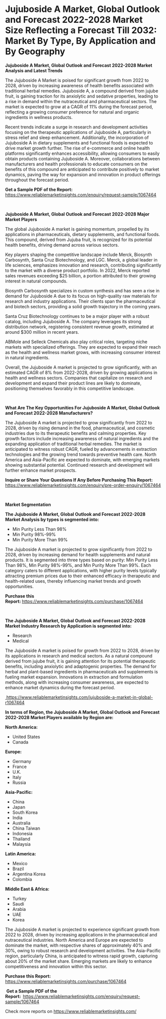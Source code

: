 <p><h1>Jujuboside A Market, Global Outlook and Forecast 2022-2028 Market Size Reflecting a Forecast Till 2032: Market By Type, By Application and By Geography</h1></p><p><strong>Jujuboside A Market, Global Outlook and Forecast 2022-2028 Market Analysis and Latest Trends</strong></p>
<p><p>The Jujuboside A Market is poised for significant growth from 2022 to 2028, driven by increasing awareness of health benefits associated with traditional herbal remedies. Jujuboside A, a compound derived from jujube fruit, is gaining traction for its anxiolytic and sedative properties, leading to a rise in demand within the nutraceutical and pharmaceutical sectors. The market is expected to grow at a CAGR of 11% during the forecast period, reflecting a growing consumer preference for natural and organic ingredients in wellness products.</p><p>Recent trends indicate a surge in research and development activities focusing on the therapeutic applications of Jujuboside A, particularly in stress relief and sleep enhancement. Additionally, the incorporation of Jujuboside A in dietary supplements and functional foods is expected to drive market growth further. The rise of e-commerce and online health platforms significantly enhances accessibility, allowing consumers to easily obtain products containing Jujuboside A. Moreover, collaborations between manufacturers and health professionals to educate consumers on the benefits of this compound are anticipated to contribute positively to market dynamics, paving the way for expansion and innovation in product offerings throughout the forecast period.</p></p>
<p><strong>Get a Sample PDF of the Report:&nbsp;</strong> <a href="https://www.reliablemarketinsights.com/enquiry/request-sample/1067464?utm_campaign=2938&utm_medium=2&utm_source=Github&utm_content=ia&utm_term=21032025&utm_id=jujuboside-a-market-global-outlook-and-forecast-2022-2028">https://www.reliablemarketinsights.com/enquiry/request-sample/1067464</a></p>
<p>&nbsp;</p>
<p><strong>Jujuboside A Market, Global Outlook and Forecast 2022-2028 Major Market Players</strong></p>
<p><p>The global Jujuboside A market is gaining momentum, propelled by its applications in pharmaceuticals, dietary supplements, and functional foods. This compound, derived from Jujuba fruit, is recognized for its potential health benefits, driving demand across various sectors.</p><p>Key players shaping the competitive landscape include Merck, Biosynth Carbosynth, Santa Cruz Biotechnology, and LGC. Merck, a global leader in life sciences, emphasizes innovation and research, contributing significantly to the market with a diverse product portfolio. In 2022, Merck reported sales revenues exceeding $25 billion, a portion attributed to their growing interest in natural compounds.</p><p>Biosynth Carbosynth specializes in custom synthesis and has seen a rise in demand for Jujuboside A due to its focus on high-quality raw materials for research and industry applications. Their clients span the pharmaceutical and biotech sectors, providing a solid growth trajectory in the coming years.</p><p>Santa Cruz Biotechnology continues to be a major player with a robust catalog, including Jujuboside A. The company leverages its strong distribution network, registering consistent revenue growth, estimated at around $300 million in recent years.</p><p>ABMole and Selleck Chemicals also play critical roles, targeting niche markets with specialized offerings. They are expected to expand their reach as the health and wellness market grows, with increasing consumer interest in natural ingredients.</p><p>Overall, the Jujuboside A market is projected to grow significantly, with an estimated CAGR of 8% from 2022-2028, driven by growing applications in health and wellness sectors. Companies that capitalize on research and development and expand their product lines are likely to dominate, positioning themselves favorably in this competitive landscape.</p></p>
<p>&nbsp;</p>
<p><strong>What Are The Key Opportunities For Jujuboside A Market, Global Outlook and Forecast 2022-2028 Manufacturers?</strong></p>
<p><p>The Jujuboside A market is projected to grow significantly from 2022 to 2028, driven by rising demand in the food, pharmaceutical, and cosmetic industries due to its therapeutic benefits and calming properties. Key growth factors include increasing awareness of natural ingredients and the expanding application of traditional herbal remedies. The market is anticipated to witness robust CAGR, fueled by advancements in extraction technologies and the growing trend towards preventive health care. North America and Asia-Pacific are expected to dominate, with emerging markets showing substantial potential. Continued research and development will further enhance market prospects.</p></p>
<p><strong>Inquire or Share Your Questions If Any Before Purchasing This Report:</strong> <a href="https://www.reliablemarketinsights.com/enquiry/pre-order-enquiry/1067464?utm_campaign=2938&utm_medium=2&utm_source=Github&utm_content=ia&utm_term=21032025&utm_id=jujuboside-a-market-global-outlook-and-forecast-2022-2028">https://www.reliablemarketinsights.com/enquiry/pre-order-enquiry/1067464</a></p>
<p>&nbsp;</p>
<p><strong>Market Segmentation</strong></p>
<p><strong>The Jujuboside A Market, Global Outlook and Forecast 2022-2028 Market Analysis by types is segmented into:</strong></p>
<p><ul><li>Min Purity Less Than 98%</li><li>Min Purity 98%-99%</li><li>Min Purity More Than 99%</li></ul></p>
<p><p>The Jujuboside A market is projected to grow significantly from 2022 to 2028, driven by increasing demand for health supplements and natural products. It is segmented into three types based on purity: Min Purity Less Than 98%, Min Purity 98%-99%, and Min Purity More Than 99%. Each category caters to different applications, with higher purity levels typically attracting premium prices due to their enhanced efficacy in therapeutic and health-related uses, thereby influencing market trends and growth opportunities.</p></p>
<p><strong>Purchase this Report:&nbsp;</strong><a href="https://www.reliablemarketinsights.com/purchase/1067464?utm_campaign=2938&utm_medium=2&utm_source=Github&utm_content=ia&utm_term=21032025&utm_id=jujuboside-a-market-global-outlook-and-forecast-2022-2028">https://www.reliablemarketinsights.com/purchase/1067464</a></p>
<p>&nbsp;</p>
<p><strong>The Jujuboside A Market, Global Outlook and Forecast 2022-2028 Market Industry Research by Application is segmented into:</strong></p>
<p><ul><li>Research</li><li>Medical</li></ul></p>
<p><p>The Jujuboside A market is poised for growth from 2022 to 2028, driven by its applications in research and medical sectors. As a natural compound derived from jujube fruit, it is gaining attention for its potential therapeutic benefits, including anxiolytic and adaptogenic properties. The demand for herbal and plant-based ingredients in pharmaceuticals and supplements is fueling market expansion. Innovations in extraction and formulation methods, along with increasing consumer awareness, are expected to enhance market dynamics during the forecast period.</p></p>
<p><a href="https://www.reliablemarketinsights.com/jujuboside-a-market-in-global-r1067464?utm_campaign=2938&utm_medium=2&utm_source=Github&utm_content=ia&utm_term=21032025&utm_id=jujuboside-a-market-global-outlook-and-forecast-2022-2028">&nbsp;https://www.reliablemarketinsights.com/jujuboside-a-market-in-global-r1067464</a></p>
<p><strong>In terms of Region, the Jujuboside A Market, Global Outlook and Forecast 2022-2028 Market Players available by Region are:</strong></p>
<p>
    <p> <strong> North America: </strong>
        <ul>
            <li>United States</li>
            <li>Canada</li>
        </ul>
        </p> 
    <p> <strong> Europe: </strong>
        <ul>
            <li>Germany</li>
            <li>France</li>
            <li>U.K.</li>
            <li>Italy</li>
            <li>Russia</li>
        </ul>
        </p> 
    <p> <strong> Asia-Pacific: </strong>
        <ul>
            <li>China</li>
            <li>Japan</li>
            <li>South Korea</li>
            <li>India</li>
            <li>Australia</li>
            <li>China Taiwan</li>
            <li>Indonesia</li>
            <li>Thailand</li>
            <li>Malaysia</li>
        </ul>
        </p> 
    <p> <strong> Latin America: </strong>
        <ul>
            <li>Mexico</li>
            <li>Brazil</li>
            <li>Argentina Korea</li>
            <li>Colombia</li>
        </ul>
        </p> 
    <p> <strong> Middle East & Africa: </strong>
        <ul>
            <li>Turkey</li>
            <li>Saudi</li>
            <li>Arabia</li>
            <li>UAE</li>
            <li>Korea</li>
        </ul>
    </p>
    </p>
<p><p>The Jujuboside A market is projected to experience significant growth from 2022 to 2028, driven by increasing applications in the pharmaceutical and nutraceutical industries. North America and Europe are expected to dominate the market, with respective shares of approximately 40% and 30%, owing to robust research and development activities. The Asia-Pacific region, particularly China, is anticipated to witness rapid growth, capturing about 20% of the market share. Emerging markets are likely to enhance competitiveness and innovation within this sector.</p></p>
<p><strong>Purchase this Report: </strong><a href="https://www.reliablemarketinsights.com/purchase/1067464?utm_campaign=2938&utm_medium=2&utm_source=Github&utm_content=ia&utm_term=21032025&utm_id=jujuboside-a-market-global-outlook-and-forecast-2022-2028">https://www.reliablemarketinsights.com/purchase/1067464</a></p>
<p>&nbsp;<strong>Get a Sample PDF of the Report:&nbsp;&nbsp;</strong><a href="https://www.reliablemarketinsights.com/enquiry/request-sample/1067464?utm_campaign=2938&utm_medium=2&utm_source=Github&utm_content=ia&utm_term=21032025&utm_id=jujuboside-a-market-global-outlook-and-forecast-2022-2028">https://www.reliablemarketinsights.com/enquiry/request-sample/1067464</a></p>
<p><strong></strong></p>
<p>Check more reports on <a href="https://www.reliablemarketinsights.com/?utm_campaign=2938&utm_medium=2&utm_source=Github&utm_content=ia&utm_term=21032025&utm_id=jujuboside-a-market-global-outlook-and-forecast-2022-2028">https://www.reliablemarketinsights.com/</a></p>